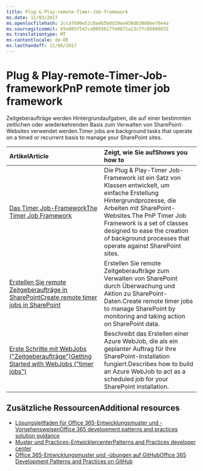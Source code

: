 ```yaml
---
title: Plug & Play-remote-Timer-Job-framework
ms.date: 11/03/2017
ms.openlocfilehash: 2cca7690e52c8a4b5bdd39ee450db30d8ee70e4a
ms.sourcegitcommit: 65e885f547ca9055617fe0871a13c7fc85086032
ms.translationtype: MT
ms.contentlocale: de-DE
ms.lasthandoff: 11/06/2017
---
```

# <a name="pnp-remote-timer-job-framework"></a><span data-ttu-id="0a6f9-102">Plug & Play-remote-Timer-Job-framework</span><span class="sxs-lookup"><span data-stu-id="0a6f9-102">PnP remote timer job framework</span></span>

<span data-ttu-id="0a6f9-103">Zeitgeberaufträge werden Hintergrundaufgaben, die auf einer bestimmten zeitlichen oder wiederkehrenden Basis zum Verwalten von SharePoint-Websites verwendet werden.</span><span class="sxs-lookup"><span data-stu-id="0a6f9-103">Timer jobs are background tasks that operate on a timed or recurrent basis to manage your SharePoint sites.</span></span>

|<span data-ttu-id="0a6f9-104">**Artikel**</span><span class="sxs-lookup"><span data-stu-id="0a6f9-104">**Article**</span></span>|<span data-ttu-id="0a6f9-105">**Zeigt, wie Sie auf**</span><span class="sxs-lookup"><span data-stu-id="0a6f9-105">**Shows you how to**</span></span>|
|:-----|:-----|
|[<span data-ttu-id="0a6f9-106">Das Timer Job-Framework</span><span class="sxs-lookup"><span data-stu-id="0a6f9-106">The Timer Job Framework</span></span>](timerjob-framework.md)|<span data-ttu-id="0a6f9-107">Die Plug & Play-Timer Job-Framework ist ein Satz von Klassen entwickelt, um einfache Erstellung Hintergrundprozesse, die Arbeiten mit SharePoint-Websites.</span><span class="sxs-lookup"><span data-stu-id="0a6f9-107">The PnP Timer Job Framework is a set of classes designed to ease the creation of background processes that operate against SharePoint sites.</span></span>|
|[<span data-ttu-id="0a6f9-108">Erstellen Sie remote Zeitgeberaufträge in SharePoint</span><span class="sxs-lookup"><span data-stu-id="0a6f9-108">Create remote timer jobs in SharePoint</span></span>](create-remote-timer-jobs-in-sharepoint.md)|<span data-ttu-id="0a6f9-109">Erstellen Sie remote Zeitgeberaufträge zum Verwalten von SharePoint durch Überwachung und Aktion zu SharePoint-Daten.</span><span class="sxs-lookup"><span data-stu-id="0a6f9-109">Create remote timer jobs to manage SharePoint by monitoring and taking action on SharePoint data.</span></span>|
|[<span data-ttu-id="0a6f9-110">Erste Schritte mit WebJobs ("Zeitgeberaufträge")</span><span class="sxs-lookup"><span data-stu-id="0a6f9-110">Getting Started with WebJobs ("timer jobs")</span></span>](Getting-Started-with-building-Azure-WebJobs-for-your-Office365-sites.md)|<span data-ttu-id="0a6f9-111">Beschreibt das Erstellen einer Azure WebJob, die als ein geplanter Auftrag für Ihre SharePoint-Installation fungiert.</span><span class="sxs-lookup"><span data-stu-id="0a6f9-111">Describes how to build an Azure WebJob to act as a scheduled job for your SharePoint installation.</span></span>

## <a name="additional-resources"></a><span data-ttu-id="0a6f9-112">Zusätzliche Ressourcen</span><span class="sxs-lookup"><span data-stu-id="0a6f9-112">Additional resources</span></span> 

* [<span data-ttu-id="0a6f9-113">Lösungsleitfaden für Office 365-Entwicklungsmuster und -Vorgehensweisen</span><span class="sxs-lookup"><span data-stu-id="0a6f9-113">Office 365 development patterns and practices solution guidance</span></span>](Office-365-development-patterns-and-practices-solution-guidance.md)
* [<span data-ttu-id="0a6f9-114">Muster und Practices-Entwicklercenter</span><span class="sxs-lookup"><span data-stu-id="0a6f9-114">Patterns and Practices developer center</span></span>](http://dev.office.com/patterns-and-practices)
* [<span data-ttu-id="0a6f9-115">Office 365-Entwicklungsmuster und -übungen auf GitHub</span><span class="sxs-lookup"><span data-stu-id="0a6f9-115">Office 365 Development Patterns and Practices on GitHub</span></span>](https://github.com/SharePoint/PnP)
